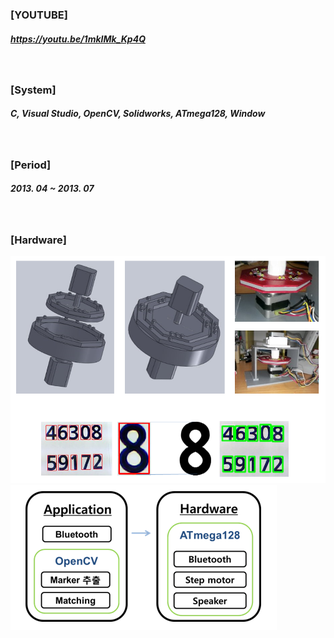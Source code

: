 ### [YOUTUBE]
##### https://youtu.be/1mkIMk_Kp4Q
<br>

### [System]
##### C, Visual Studio, OpenCV, Solidworks, ATmega128, Window
<br>

### [Period]
##### 2013. 04 ~ 2013. 07
<br>

### [Hardware]
![alt text](../images/img1.PNG)
![alt text](../images/img2.PNG)
